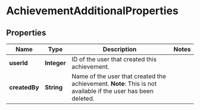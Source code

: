 

# AchievementAdditionalProperties

## Properties

Name | Type | Description | Notes
------------ | ------------- | ------------- | -------------
**userId** | **Integer** | ID of the user that created this achievement. | 
**createdBy** | **String** | Name of the user that created the achievement.  **Note**: This is not available if the user has been deleted.  | 



